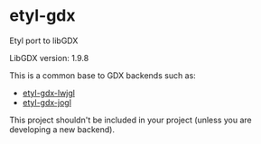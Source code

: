 # etyl-gdx
Etyl port to libGDX

LibGDX version: 1.9.8

This is a common base to GDX backends such as:
- [etyl-gdx-lwjgl](https://github.com/Harium/etyl-gdx-lwjgl)
- [etyl-gdx-jogl](https://github.com/Harium/etyl-gdx-jogl)

This project shouldn't be included in your project (unless you are developing a new backend).
